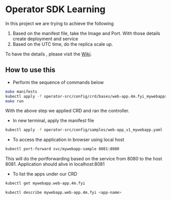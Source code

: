 # Operator SDK Learning

In this project we are trying to achieve the following

1. Based on the manifest file, take the Image and Port. With those details create deployment and service
2. Based on the UTC time, do the replica scale up.

To have the details , please visit the [Wiki](https://github.com/mahboobmonnamd/operator-sdk-learning/wiki).

## How to use this

* Perform the sequence of commands below

```sh
make manifests
kubectl apply -f operator-src/config/crd/bases/web-app.4m.fyi_mywebapps.yaml
make run
```

With the above step we applied CRD and ran the controller.

* In new terminal, apply the manifest file

```sh
kubectl apply -f operator-src/config/samples/web-app_v1_mywebapp.yaml
```

* To access the application in browser using local host

```sh
kubectl port-forward svc/mywebapp-sample 8081:8080
```

This will do the portforwarding based on the service from 8080 to the host 8081. Application should alive in localhost:8081

* To list the apps under our CRD

```sh
kubectl get mywebapp.web-app.4m.fyi

kubectl describe mywebapp.web-app.4m.fyi <app-name>
```
